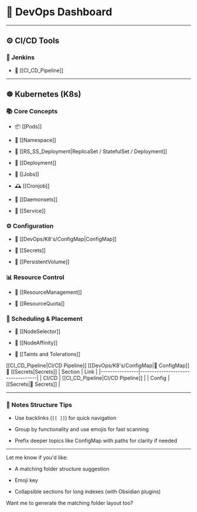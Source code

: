 # 🧭 DevOps Dashboard

---
## ⚙️ CI/CD Tools

### 🧪 Jenkins

- 🔁 [[CI_CD_Pipeline]]
---

## ☸️ Kubernetes (K8s)

### 📚 Core Concepts

- 📦 [[Pods]]
    
- 📂 [[Namespace]]
    
- 📌 [[RS_SS_Deployment|ReplicaSet / StatefulSet / Deployment]]
    
- 🧱 [[Deployment]]
    
- 🧪 [[Jobs]]
    
- 🕰️ [[Cronjob]]
    
- 👷 [[Daemonsets]]
    
- 📡 [[Service]]
    

### ⚙️ Configuration

- 🧾 [[DevOps/K8's/ConfigMap|ConfigMap]]
    
- 🔐 [[Secrets]]
    
- 💾 [[PersistentVolume]]
    

### 📊 Resource Control

- 🚦 [[ResourceManagement]]
    
- 📏 [[ResourceQuota]]
    

### 📌 Scheduling & Placement

- 📍 [[NodeSelector]]
    
- 🎯 [[NodeAffinity]]
    
- 🚫 [[Taints and Tolerations]]
    
[[CI_CD_Pipeline|CI/CD Pipeline]]
[[DevOps/K8's/ConfigMap|🧾 ConfigMap]]
🔐 [[Secrets|Secrets]]
| Section         | Link                            |
|----------------|----------------------------------|
| CI/CD          | [[CI_CD_Pipeline|CI/CD Pipeline]] |
| Config         | [[Secrets|🔐 Secrets]]            |

---

### 📁 Notes Structure Tips

- Use backlinks (`[[ ]]`) for quick navigation
    
- Group by functionality and use emojis for fast scanning
    
- Prefix deeper topics like ConfigMap with paths for clarity if needed
    

---

Let me know if you'd like:

- A matching folder structure suggestion
    
- Emoji key
    
- Collapsible sections for long indexes (with Obsidian plugins)
    

Want me to generate the matching folder layout too?